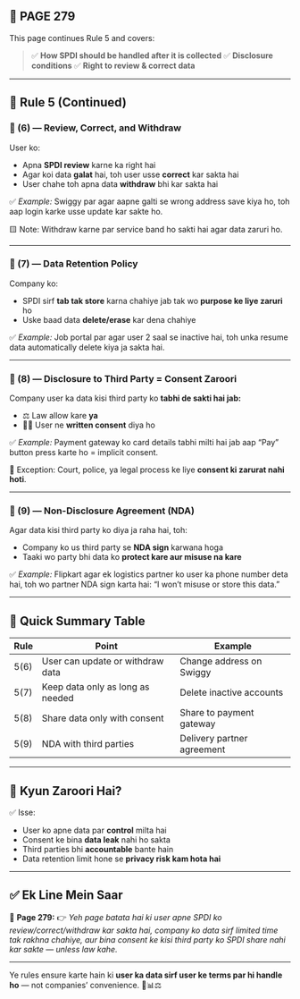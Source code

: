 ## 📄 **PAGE 279**

This page continues Rule 5 and covers:

> ✅ **How SPDI should be handled after it is collected**
> ✅ **Disclosure conditions**
> ✅ **Right to review & correct data**

---

## 🔹 **Rule 5 (Continued)**

### 🔸 (6) — **Review, Correct, and Withdraw**

User ko:

* Apna **SPDI review** karne ka right hai
* Agar koi data **galat** hai, toh user usse **correct** kar sakta hai
* User chahe toh apna data **withdraw** bhi kar sakta hai

✅ *Example:*
Swiggy par agar aapne galti se wrong address save kiya ho, toh aap login karke usse update kar sakte ho.

🟨 Note: Withdraw karne par service band ho sakti hai agar data zaruri ho.

---

### 🔸 (7) — **Data Retention Policy**

Company ko:

* SPDI sirf **tab tak store** karna chahiye jab tak wo **purpose ke liye zaruri** ho
* Uske baad data **delete/erase** kar dena chahiye

✅ *Example:*
Job portal par agar user 2 saal se inactive hai, toh unka resume data automatically delete kiya ja sakta hai.

---

### 🔸 (8) — **Disclosure to Third Party = Consent Zaroori**

Company user ka data kisi third party ko **tabhi de sakti hai jab:**

* ⚖️ Law allow kare **ya**
* 🙋‍♂️ User ne **written consent** diya ho

✅ *Example:*
Payment gateway ko card details tabhi milti hai jab aap “Pay” button press karte ho = implicit consent.

🛑 Exception:
Court, police, ya legal process ke liye **consent ki zarurat nahi hoti**.

---

### 🔸 (9) — **Non-Disclosure Agreement (NDA)**

Agar data kisi third party ko diya ja raha hai, toh:

* Company ko us third party se **NDA sign** karwana hoga
* Taaki wo party bhi data ko **protect kare aur misuse na kare**

✅ *Example:*
Flipkart agar ek logistics partner ko user ka phone number deta hai, toh wo partner NDA sign karta hai: “I won’t misuse or store this data.”

---

## 🧩 **Quick Summary Table**

| Rule | Point                            | Example                    |
| ---- | -------------------------------- | -------------------------- |
| 5(6) | User can update or withdraw data | Change address on Swiggy   |
| 5(7) | Keep data only as long as needed | Delete inactive accounts   |
| 5(8) | Share data only with consent     | Share to payment gateway   |
| 5(9) | NDA with third parties           | Delivery partner agreement |

---

## 🔹 **Kyun Zaroori Hai?**

✅ Isse:

* User ko apne data par **control** milta hai
* Consent ke bina **data leak** nahi ho sakta
* Third parties bhi **accountable** bante hain
* Data retention limit hone se **privacy risk kam hota hai**

---

## ✅ **Ek Line Mein Saar**

📌 **Page 279:**
👉 *Yeh page batata hai ki user apne SPDI ko review/correct/withdraw kar sakta hai, company ko data sirf limited time tak rakhna chahiye, aur bina consent ke kisi third party ko SPDI share nahi kar sakte — unless law kahe.*

---

Ye rules ensure karte hain ki **user ka data sirf user ke terms par hi handle ho** — not companies’ convenience. 🔐📊⚖️
